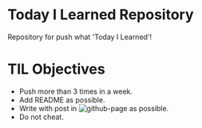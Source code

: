 # Today I Learned Repository

Repository for push what 'Today I Learned'!

# TIL Objectives
- Push more than 3 times in a week.
- Add README as possible.
- Write with post in ![github-page](https://lenir.github.io) as possible.
- Do not cheat.

